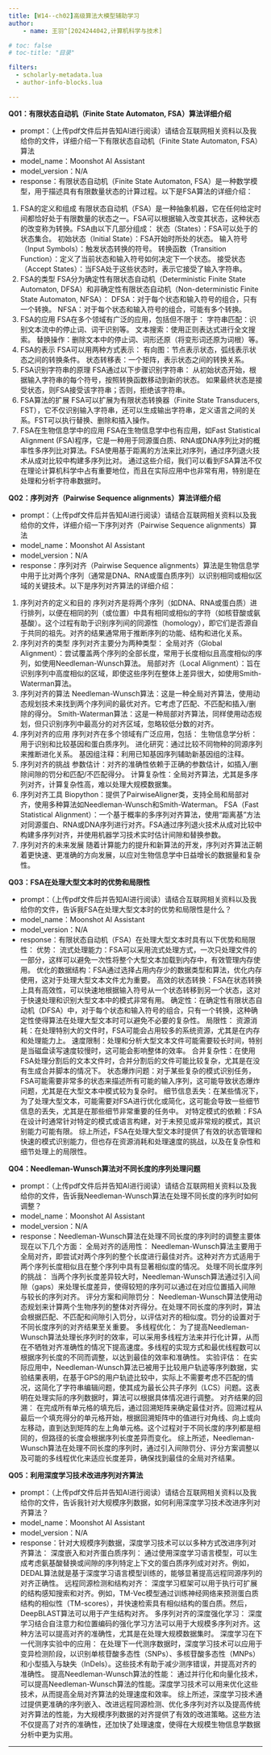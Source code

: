 ```yaml
---
title: [W14--ch02]高级算法大模型辅助学习
author:
    - name: 王羽^[2024244042,计算机科学与技术]

# toc: false
# toc-title: "目录"

filters:
  - scholarly-metadata.lua
  - author-info-blocks.lua

---
```


**Q01：有限状态自动机（Finite State Automaton, FSA）算法详细介绍**
- prompt：（上传pdf文件后并告知AI进行阅读）请结合互联网相关资料以及我给你的文件，详细介绍一下有限状态自动机（Finite State Automaton, FSA）算法
- model_name：Moonshot AI Assistant
- model_version：N/A
- response：有限状态自动机（Finite State Automaton, FSA）是一种数学模型，用于描述具有有限数量状态的计算过程。以下是FSA算法的详细介绍：

1. FSA的定义和组成
有限状态自动机（FSA）是一种抽象机器，它在任何给定时间都恰好处于有限数量的状态之一。FSA可以根据输入改变其状态，这种状态的改变称为转换。FSA由以下几部分组成：
状态（States）：FSA可以处于的状态集合。
初始状态（Initial State）：FSA开始时所处的状态。
输入符号（Input Symbols）：触发状态转换的符号。
转换函数（Transition Function）：定义了当前状态和输入符号如何决定下一个状态。
接受状态（Accept States）：当FSA处于这些状态时，表示它接受了输入字符串。
2. FSA的类型
FSA分为确定性有限状态自动机（Deterministic Finite State Automaton, DFSA）和非确定性有限状态自动机（Non-deterministic Finite State Automaton, NFSA）：
DFSA：对于每个状态和输入符号的组合，只有一个转换。
NFSA：对于每个状态和输入符号的组合，可能有多个转换。
3. FSA的应用
FSA在多个领域有广泛的应用，包括但不限于：
字符串匹配：识别文本流中的停止词、词干识别等。
文本搜索：使用正则表达式进行全文搜索。
替换操作：删除文本中的停止词、词形还原（将变形词还原为词根）等。
4. FSA的表示
FSA可以用两种方式表示：
有向图：节点表示状态，弧线表示状态之间的转换条件。
状态转移表：一个矩阵，表示状态之间的转换关系。
5. FSA识别字符串的原理
FSA通过以下步骤识别字符串：
从初始状态开始，根据输入字符串的每个符号，按照转换函数移动到新的状态。
如果最终状态是接受状态，则FSA接受该字符串；否则，拒绝该字符串。
6. FSA算法的扩展
FSA可以扩展为有限状态转换器（Finite State Transducers, FST），它不仅识别输入字符串，还可以生成输出字符串，定义语言之间的关系。FST可以执行替换、删除和插入操作。
7. FSA在生物信息学中的应用
FSA在生物信息学中也有应用，如Fast Statistical Alignment (FSA)程序，它是一种用于同源蛋白质、RNA或DNA序列比对的概率性多序列比对算法。FSA使用基于距离的方法来比对序列，通过序列退火技术从成对比较中构建多序列比对。
通过这些介绍，我们可以看到FSA算法不仅在理论计算机科学中占有重要地位，而且在实际应用中也非常有用，特别是在处理和分析字符串数据时。

**Q02：序列对齐（Pairwise Sequence alignments）算法详细介绍**
- prompt：（上传pdf文件后并告知AI进行阅读）请结合互联网相关资料以及我给你的文件，详细介绍一下序列对齐（Pairwise Sequence alignments）算法
- model_name：Moonshot AI Assistant
- model_version：N/A
- response：序列对齐（Pairwise Sequence alignments）算法是生物信息学中用于比对两个序列（通常是DNA、RNA或蛋白质序列）以识别相同或相似区域的关键技术。以下是序列对齐算法的详细介绍：
1. 序列对齐的定义和目的
序列对齐是将两个序列（如DNA、RNA或蛋白质）进行排列，以便在相同的列（或位置）中具有相同或相似的字符（如核苷酸或氨基酸）。这个过程有助于识别序列间的同源性（homology），即它们是否源自于共同的祖先。对齐的结果通常用于推断序列的功能、结构和进化关系。
2. 序列对齐的类型
序列对齐主要分为两种类型：
全局对齐（Global Alignment）：尝试覆盖两个序列的全部长度，常用于长度相似且高度相似的序列，如使用Needleman-Wunsch算法。
局部对齐（Local Alignment）：旨在识别序列中高度相似的区域，即使这些序列在整体上差异很大，如使用Smith-Waterman算法。
3. 序列对齐的算法
Needleman-Wunsch算法：这是一种全局对齐算法，使用动态规划技术来找到两个序列间的最优对齐。它考虑了匹配、不匹配和插入/删除的得分。
Smith-Waterman算法：这是一种局部对齐算法，同样使用动态规划，但只识别序列中最高分的对齐区域，忽略较低分数的对齐。
4. 序列对齐的应用
序列对齐在多个领域有广泛应用，包括：
生物信息学分析：用于识别和比较基因和蛋白质序列。
进化研究：通过比较不同物种的同源序列来推断进化关系。
基因组注释：利用已知基因序列辅助新基因组的注释。
5. 序列对齐的挑战
参数估计：对齐的准确性依赖于正确的参数估计，如插入/删除间隙的罚分和匹配/不匹配得分。
计算复杂性：全局对齐算法，尤其是多序列对齐，计算复杂性高，难以处理大规模数据集。
6. 序列对齐工具
Biopython：提供了PairwiseAligner类，支持全局和局部对齐，使用多种算法如Needleman-Wunsch和Smith-Waterman。
FSA（Fast Statistical Alignment）：一个基于概率的多序列对齐算法，使用“距离基”方法对同源蛋白、RNA或DNA序列进行对齐。FSA通过序列退火技术从成对比较中构建多序列对齐，并使用机器学习技术实时估计间隙和替换参数。
7. 序列对齐的未来发展
随着计算能力的提升和新算法的开发，序列对齐算法正朝着更快速、更准确的方向发展，以应对生物信息学中日益增长的数据量和复杂性。

**Q03：FSA在处理大型文本时的优势和局限性**
- prompt：（上传pdf文件后并告知AI进行阅读）请结合互联网相关资料以及我给你的文件，告诉我FSA在处理大型文本时的优势和局限性是什么？
- model_name：Moonshot AI Assistant
- model_version：N/A
- response：有限状态自动机（FSA）在处理大型文本时具有以下优势和局限性：
优势：
流式处理能力：FSA可以采用流式处理方式，一次只处理文件的一部分，这样可以避免一次性将整个大型文本加载到内存中，有效管理内存使用。
优化的数据结构：FSA通过选择占用内存少的数据类型和算法，优化内存使用，这对于处理大型文本文件尤为重要。
高效的状态转换：FSA在状态转换上具有高效性，可以快速地根据输入符号从一个状态转移到另一个状态，这对于快速处理和识别大型文本中的模式非常有用。
确定性：在确定性有限状态自动机（DFSA）中，对于每个状态和输入符号的组合，只有一个转换，这种确定性使得算法在处理大型文本时可以避免不必要的复杂性。
局限性：
资源消耗：在处理特别大的文件时，FSA可能会占用较多的系统资源，尤其是在内存和处理能力上。
速度限制：处理和分析大型文本文件可能需要较长时间，特别是当磁盘读写速度较慢时，这可能会影响整体的效率。
合并复杂性：在使用FSA处理分割后的文本文件时，合并分割后的文件可能比较复杂，尤其是在没有生成合并脚本的情况下。
状态爆炸问题：对于某些复杂的模式识别任务，FSA可能需要非常多的状态来描述所有可能的输入序列，这可能导致状态爆炸问题，尤其是在大型文本中模式较为复杂时。
细节信息丢失：在某些情况下，为了处理大型文本，可能需要对FSA进行优化或简化，这可能会导致一些细节信息的丢失，尤其是在那些细节非常重要的任务中。
对特定模式的依赖：FSA在设计时通常针对特定的模式或语言构建，对于未预见或非常规的模式，其识别能力可能有限。
综上所述，FSA在处理大型文本时提供了有效的状态管理和快速的模式识别能力，但也存在资源消耗和处理速度的挑战，以及在复杂性和细节处理上的局限性。


**Q04：Needleman-Wunsch算法对不同长度的序列处理问题**
- prompt：（上传pdf文件后并告知AI进行阅读）请结合互联网相关资料以及我给你的文件，告诉我Needleman-Wunsch算法在处理不同长度的序列时如何调整？
- model_name：Moonshot AI Assistant
- model_version：N/A
- response：Needleman-Wunsch算法在处理不同长度的序列时的调整主要体现在以下几个方面：
全局对齐的适用性：
Needleman-Wunsch算法主要用于全局对齐，即尝试对两个序列的整个长度进行最佳对齐。这种对齐方式适用于两个序列长度相似且在整个序列中具有显著相似度的情况。
处理不同长度序列的挑战：
当两个序列长度差异较大时，Needleman-Wunsch算法通过引入间隙（gaps）来处理长度差异，使得较短的序列可以通过在对应位置插入间隙与较长的序列对齐。
评分方案和间隙罚分：
Needleman-Wunsch算法使用动态规划来计算两个生物序列的整体对齐得分。在处理不同长度的序列时，算法会根据匹配、不匹配和间隙引入罚分，以评估对齐的相似度。罚分的设置对于不同长度序列的对齐结果至关重要。
多线程优化：
为了提高Needleman-Wunsch算法处理长序列时的效率，可以采用多线程方法来并行化计算，从而在不牺牲对齐准确性的情况下提高速度。多线程的实现方式和最优线程数可以根据序列长度的不同而调整，以达到最佳的效率和准确性。
实验评估：
在实际应用中，Needleman-Wunsch算法已被用于比较用户轨迹等序列数据，实验结果表明，在基于GPS的用户轨迹比较中，实际上不需要考虑不匹配的情况，这简化了字符串编辑问题，使其成为最长公共子序列（LCS）问题。这表明在处理实际的序列数据时，算法可以根据具体情况进行调整。
对齐结果的回溯：
在完成所有单元格的填充后，通过回溯矩阵来确定最佳对齐。回溯过程从最后一个填充得分的单元格开始，根据回溯矩阵中的值进行对角线、向上或向左移动，直到达到矩阵的左上角单元格。这个过程对于不同长度的序列都是相同的，但路径的长度会根据序列长度差异而变化。
综上所述，Needleman-Wunsch算法在处理不同长度的序列时，通过引入间隙罚分、评分方案调整以及可能的多线程优化来适应长度差异，确保找到最佳的全局对齐结果。


**Q05：利用深度学习技术改进序列对齐算法**
- prompt：（上传pdf文件后并告知AI进行阅读）请结合互联网相关资料以及我给你的文件，告诉我针对大规模序列数据，如何利用深度学习技术改进序列对齐算法？
- model_name：Moonshot AI Assistant
- model_version：N/A
- response：针对大规模序列数据，深度学习技术可以以多种方式改进序列对齐算法：
深度嵌入和对齐蛋白质序列：
通过使用深度学习语言模型，可以生成考虑氨基酸替换或间隙的序列特定上下文的蛋白质序列成对对齐。例如，DEDAL算法就是基于深度学习语言模型训练的，能够显著提高远程同源序列的对齐正确性。
远程同源检测和结构对齐：
深度学习框架可以用于执行可扩展的结构感知搜索和对齐。例如，TM-Vec模型通过训练神经网络来预测蛋白质结构的相似性（TM-scores），并快速检索具有相似结构的蛋白质。然后，DeepBLAST算法可以用于产生结构对齐。
多序列对齐的深度强化学习：
深度学习结合自注意力和位置编码的强化学习方法可以用于大规模多序列对齐。这种方法可以提高对齐的准确性，尤其是在处理大规模数据集时。
深度学习在下一代测序实验中的应用：
在处理下一代测序数据时，深度学习技术可以应用于变异检测阶段，以识别单核苷酸多态性（SNPs）、多核苷酸多态性（MNPs）和小型插入与缺失（InDels）。这些技术有助于减少测序错误，并提高对齐的准确性。
提高Needleman-Wunsch算法的性能：
通过并行化和向量化技术，可以提高Needleman-Wunsch算法的性能。深度学习技术可以用来优化这些技术，从而提高全局对齐算法的处理速度和效率。
综上所述，深度学习技术通过提供更准确的序列嵌入、改进远程同源检测、优化多序列对齐以及提高传统对齐算法的性能，为大规模序列数据的对齐提供了有效的改进策略。这些方法不仅提高了对齐的准确性，还加快了处理速度，使得在大规模生物信息学数据分析中更为实用。

----
